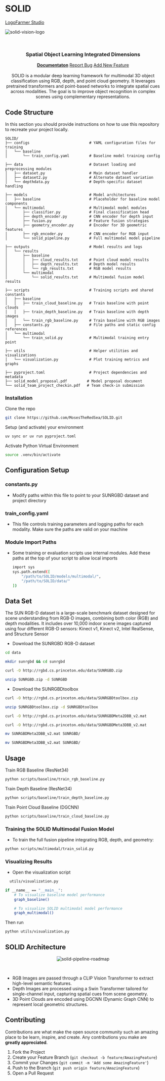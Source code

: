 # SOLID 

[LogoFarmer Studio](https://dribbble.com/shots/25590129-S-Eye-Logo-Design)

![solid-vision-logo](https://github.com/MosesTheRedSea/SOLID/blob/main/solid-vision-design.jpg)

<br />
<p align="center">
  <h3 align="center">Spatial Object Learning Integrated Dimensions</h3>
  <p align="center">
    <a href="https://github.com/catiaspsilva/README-template/blob/main/images/docs.txt"><strong>Documentaton</strong></a>
    <a href="https://github.com/catiaspsilva/README-template/issues">Report Bug</a>
    <a href="https://github.com/catiaspsilva/README-template/issues">Add New Feature</a><br><br>
    SOLID is a modular deep learning framework for multimodal 3D object classification using RGB, depth, and point cloud geometry. It leverages pretrained transformers and point-based networks to integrate spatial cues across modalities. The goal is to improve object recognition in complex scenes using complementary representations.
  </p>
</p>


<!-- GETTING STARTED -->
## Code Structure

In this section you should provide instructions on how to use this repository to recreate your project locally.

```
SOLID/
├── configs                           # YAML configuration files for training
│   └── baseline
│       └── train_config.yaml         # Baseline model training config

├── data                              # Dataset loading and preprocessing modules
│   ├── dataset.py                    # Main dataset handler
│   ├── dataset2.py                   # Alternate dataset variation
│   └── depthdata.py                  # Depth-specific dataset handling

├── models                            # Model architectures
│   ├── baseline                      # Placeholder for baseline model components
│   └── multimodal                    # Multimodal model modules
│       ├── classifier.py             # Final classification head
│       ├── depth_encoder.py          # CNN encoder for depth input
│       ├── fusion.py                 # Feature fusion strategies
│       ├── geometry_encoder.py       # Encoder for 3D geometric features
│       ├── rgb_encoder.py            # CNN encoder for RGB input
│       └── solid_pipeline.py         # Full multimodal model pipeline

├── outputs                           # Model results and logs
│   └── results
│       ├── baseline
│       │   ├── cloud_results.txt     # Point cloud model results
│       │   ├── depth_results.txt     # Depth model results
│       │   └── rgb_results.txt       # RGB model results
│       └── multimodal
│           └── solid_results.txt     # Multimodal fusion model results

├── scripts                           # Training scripts and shared constants
│   ├── baseline
│   │   ├── train_cloud_baseline.py   # Train baseline with point clouds
│   │   ├── train_depth_baseline.py   # Train baseline with depth images
│   │   └── train_rgb_baseline.py     # Train baseline with RGB images
│   ├── constants.py                  # File paths and static config references
│   └── multimodal
│       └── train_solid.py            # Multimodal training entry point

├── utils                             # Helper utilities and visualizations
│   └── visualization.py              # Plot training metrics and graphs

├── pyproject.toml                    # Project dependencies and metadata
├── solid_model_proposal.pdf         # Model proposal document
└── solid_team_project_checkin.pdf   # Team check-in submission
```

### Installation

Clone the repo
   ```bash
   git clone https://github.com/MosesTheRedSea/SOLID.git
   ```
Setup (and activate) your environment
  ```bash
 uv sync or uv run pyproject.toml
  ```
Activate Python Virtual Environment

```bash
source .venv/bin/activate
```

## Configuration Setup

### constants.py
- Modify paths within this file to point to your SUNRGBD dataset and project directory

### train_config.yaml
- This file controls training parameters and logging paths for each modality. Make sure the paths are valid on your machine

### Module Import Paths
- Some training or evaluation scripts use internal modules. Add these paths at the top of your script to allow local imports
  ```bash
  import sys
  sys.path.extend([
      "/path/to/SOLID/models/multimodal/",
      "/path/to/SOLID/data/"
  ])
  ```
<!-- USAGE EXAMPLES -->

## Data Set 
The SUN RGB-D dataset is a large-scale benchmark dataset designed for scene understanding from RGB-D images, combining both color (RGB) and depth modalities. It includes over 10,000 indoor scene images captured using four different RGB-D sensors: Kinect v1, Kinect v2, Intel RealSense, and Structure Sensor

- Download the SUNRGBD RGB-D dataset
  
```bash
cd data

mkdir sunrgbd && cd sunrgbd

curl -O http://rgbd.cs.princeton.edu/data/SUNRGBD.zip

unzip SUNRGBD.zip -d SUNRGBD
```

- Download the SUNRGBDtoolbox

```bash
curl -O http://rgbd.cs.princeton.edu/data/SUNRGBDtoolbox.zip

unzip SUNRGBDtoolbox.zip -d SUNRGBDtoolbox

curl -O http://rgbd.cs.princeton.edu/data/SUNRGBDMeta2DBB_v2.mat

curl -O http://rgbd.cs.princeton.edu/data/SUNRGBDMeta3DBB_v2.mat

mv SUNRGBDMeta2DBB_v2.mat SUNRGBD/

mv SUNRGBDMeta3DBB_v2.mat SUNRGBD/
```

## Usage

Train RGB Baseline (ResNet34)

```bash
python scripts/baseline/train_rgb_baseline.py
```

Train Depth Baseline  (ResNet34)

```bash
python scripts/baseline/train_depth_baseline.py
```

Train Point Cloud Baseline (DGCNN)

```bash
python scripts/baseline/train_cloud_baseline.py
```

### Training the SOLID Multimodal Fusion Model
- To train the full fusion pipeline integrating RGB, depth, and geometry:

```bash
python scripts/multimodal/train_solid.py
```

### Visualizing Results

- Open the visualization script

```bash
  utils/visualization.py
```

```bash
if __name__ == "__main__":
    # To visualize baseline model performance
    graph_baseline()

    # To visualize SOLID multimodal model performance
    graph_multimodal()
```

Then run

```bash
python utils/visualization.py
```

<!-- ROADMAP -->
## SOLID Architecture

<p align="center">
  <img src="https://github.com/MosesTheRedSea/SOLID/blob/main/solid-pipeline.jpg" alt="solid-pipeline-roadmap" />
</p><br>

  - RGB Images are passed through a CLIP Vision Transformer to extract high-level semantic features.
  - Depth Images are processed using a Swin Transformer tailored for single-channel input, capturing spatial cues from scene geometry.
  - 3D Point Clouds are encoded using DGCNN (Dynamic Graph CNN) to represent local geometric structures.

<!-- CONTRIBUTING -->
## Contributing

Contributions are what make the open source community such an amazing place to be learn, inspire, and create. Any contributions you make are **greatly appreciated**.

1. Fork the Project
2. Create your Feature Branch (`git checkout -b feature/AmazingFeature`)
3. Commit your Changes (`git commit -m 'Add some AmazingFeature'`)
4. Push to the Branch (`git push origin feature/AmazingFeature`)
5. Open a Pull Request

